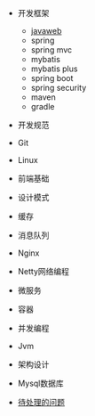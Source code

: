 - 开发框架

  - [javaweb](Framework/1javaweb.md)
  - spring
  - spring mvc
  - mybatis
  - mybatis plus
  - spring boot
  - spring security
  - maven
  - gradle

- 开发规范

- Git

- Linux

- 前端基础

- 设计模式

- 缓存

- 消息队列

- Nginx

- Netty网络编程

- 微服务

- 容器

- 并发编程

- Jvm

- 架构设计

- Mysql数据库

- [待处理的问题](question/待解决的问题.md)

  